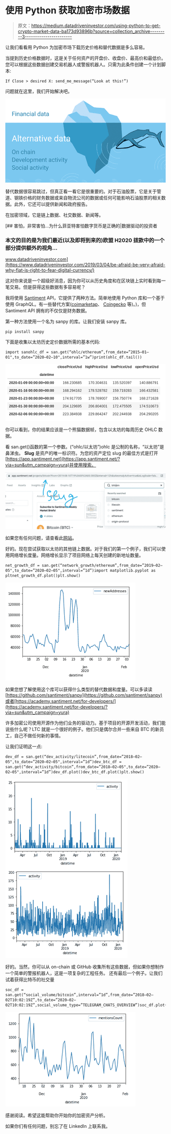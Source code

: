 # 使用 Python 获取加密市场数据

> 原文：<https://medium.datadriveninvestor.com/using-python-to-get-crypto-market-data-ba173d93896b?source=collection_archive---------3----------------------->

让我们看看用 Python 为加密市场下载历史价格和替代数据是多么容易。

当提到历史价格数据时，这是关于任何资产的开盘价、收盘价、最高价和最低价。您可以根据这些数据创建交易机器人或警报机器人。只需为此条件创建一个计划脚本:

```
If Close > desired X: send_me_message(“Look at this!”)
```

问题就在这里，我们开始解决吧。

![](img/78a2a5766adfd45004c37063f1555ca4.png)

替代数据很容易跳过，但真正看一看它是很重要的。对于石油股票，它是关于管道、钢铁价格的财务数据或来自物流公司的数据或任何可能影响石油股票的相关数据。此外，它还可以提供新闻和政府报告。

在加密领域，它是链上数据、社交数据、新闻等。

[](https://www.datadriveninvestor.com/2019/03/04/be-afraid-be-very-afraid-why-fiat-is-right-to-fear-digital-currency/) [## 害怕，非常害怕...为什么菲亚特害怕数字货币是正确的|数据驱动的投资者

### 本文的目的是为我们最近(以及即将到来的)欧盟 H2020 拨款中的一个部分提供额外的视角…

www.datadriveninvestor.com](https://www.datadriveninvestor.com/2019/03/04/be-afraid-be-very-afraid-why-fiat-is-right-to-fear-digital-currency/) 

这对你来说是一个超级好消息，因为你可以从历史角度和在区块链上实时看到每一笔交易。但是获得这些数据有多容易呢？

我将使用 [Santiment](https://santiment.net/?via=sun&utm_campaign=yura) API，它提供了两种方法。简单地使用 Python 库和一个基于使用 GraphQL。有一些替代方案([coimarketap](https://coinmarketcap.com/api/pricing/)、 [Coingecko](https://www.coingecko.com/en/api) 等)。)，但 Santiment API 拥有的不仅仅是财务数据。

第一种方法使用一个名为 sanpy 的库。让我们安装 sanpy 库。

```
pip install sanpy
```

下面是收集以太坊历史定价数据所需的基本代码:

```
import sanohlc_df = san.get(“ohlc/ethereum”,from_date=”2015–01–01",to_date=”2020–02–10",interval=”1w”)print(ohlc_df.tail())
```

![](img/3aa3448f1841f249498ae0df8b4741a0.png)

你可以看到，你的结果应该是一个熊猫数据帧，包含以太坊的每周历史 OHLC 数据。

看 san.get()函数的第一个参数。(“ohlc/以太坊”)ohlc 是公制的名称，“以太坊”是鼻涕虫。 **Slug** 是资产的唯一标识符。为您的资产定位 slug 的最佳方式是打开[https://app.santiment.net](https://app.santiment.net/?via=sun&utm_campaign=yura)并使用搜索。

![](img/fbf9873d96b2bcf59a2283eb15f5dfed.png)

如果您有任何问题，请查看此[网站](https://santiment.net/?via=sun&utm_campaign=yura)。

好的。现在尝试获取以太坊的其他链上数据。对于我们的第一个例子，我们可以使用网络增长度量。网络增长显示了项目网络上每天创建的新地址数量。

```
net_growth_df = san.get(“network_growth/ethereum”,from_date=”2019–02–05",to_date=”2020–02–05",interval=”1d”)import matplotlib.pyplot as pltnet_growth_df.plot()plt.show()
```

![](img/fc6f67e20a4049da2e7a717e5ce2bea6.png)

如果您想了解使用这个库可以获得什么类型的替代数据和度量。可以多读读[https://github.com/santiment/sanpy](https://github.com/santiment/sanpy)或者[https://academy.santiment.net/for-developers/](https://academy.santiment.net/for-developers/?via=sun&utm_campaign=yura)

许多加密公司使用开源作为他们业务的驱动力。基于项目的开源开发活动，我们能说些什么呢？LTC 就是一个很好的例子。他们只是偶尔合并一些来自 BTC 的新员工，自己不做任何新的事情。

让我们证明这一点:

```
dev_df = san.get(“dev_activity/litecoin”,from_date=”2018–02–05",to_date=”2020–02–05",interval=”1d”)dev_btc_df = san.get(“dev_activity/bitcoin”,from_date=”2018–02–05",to_date=”2020–02–05",interval=”1d”)dev_df.plot()dev_btc_df.plot()plt.show()
```

![](img/2ee751da5690ff431c1a2d3e2f91f5cb.png)

好的。当然，你可以从 on-chain 或 GitHub 收集所有这些数据，但如果你想制作一个简单的警报机器人，这是一项复杂的工程任务。
还有最后一个例子。让我们试着获得比特币的社交量

```
soc_df = san.get(“social_volume/bitcoin”,interval=”1d”,from_date=”2018–02–02T10:02:19Z”,to_date=”2020–02–02T10:02:19Z”,social_volume_type=”TELEGRAM_CHATS_OVERVIEW”)soc_df.plot()plt.show()
```

![](img/6dc0dc22e88fa9e8e93c0585f5fc4552.png)

感谢阅读。希望这能帮助你开始你的加密资产分析。

如果你们有任何问题，别忘了在 LinkedIn 上联系我。